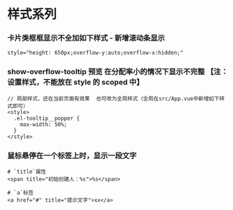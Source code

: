 # 样式系列

### 卡片类框框显示不全加如下样式 - 新增滚动条显示
```
style="height: 650px;overflow-y:auto;overflow-x:hidden;"
```

### show-overflow-tooltip 预览 在分配率小的情况下显示不完整 【注：设置样式，不能放在 style 的 scoped 中】
```
// 局部样式，还在当前页面有效果  也可改为全局样式（全局在src/App.vue中新增如下样式即可）
<style>
  .el-tooltip__popper {
    max-width: 50%;
  }
</style>
```

### 鼠标悬停在一个标签上时，显示一段文字
```
# `title`属性
<span title="初始创建人：%s">%s</span>

# `a`标签
<a href="#" title="提示文字">xx</a>
```
